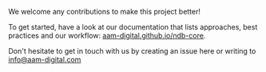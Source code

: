 We welcome any contributions to make this project better!

To get started, have a look at our documentation that lists approaches, best practices and our workflow:
[aam-digital.github.io/ndb-core](https://aam-digital.github.io/ndb-core/additional-documentation/contribution-guidelines.html).

Don't hesitate to get in touch with us by creating an issue here or writing to [info@aam-digital.com](mailto:info@aam-digital.com)
